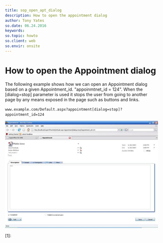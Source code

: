 ```yaml
---
title: sop_open_apt_dialog
description: How to open the appointment dialog
author: Tony Yates
so.date: 06.24.2016
keywords:
so.topic: howto
so.client: web
so.envir: onsite
---
```


# How to open the Appointment dialog

The following example shows how we can open an Appointment dialog based on a given Appointment\_id. "appoinmtnet\_id = 124". When the \[dialog=stop\] parameter is used it stops the user from going to another page by any means exposed in the page such as buttons and links.

`www.example.com/Default.aspx?appointment[dialog=stop]?appointment_id=124`

![05][img1]

<!-- Referenced links -->
[1]:

<!-- Referenced images -->
[img1]: media/image005.jpg
